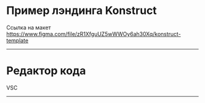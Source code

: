 # Пример лэндинга Konstruct
Ссылка на макет https://www.figma.com/file/zR1XfguUZ5wWWOy6ah30Xq/konstruct-template
____
# Редактор кода
VSC
____
